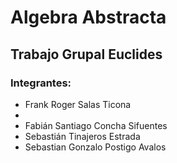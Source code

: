 # Algebra Abstracta
## Trabajo Grupal Euclides
### Integrantes:
- Frank Roger Salas Ticona
-
- Fabián Santiago Concha Sifuentes
- Sebastián Tinajeros Estrada
- Sebastian Gonzalo Postigo Avalos
